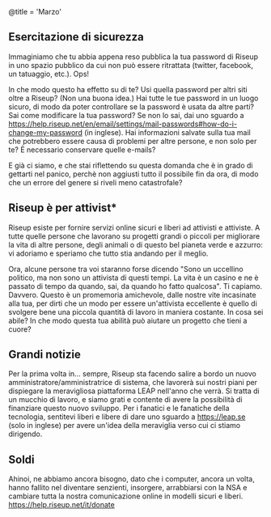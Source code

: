 @title = 'Marzo'

## Esercitazione di sicurezza

Immaginiamo che tu abbia appena reso pubblica la tua password di Riseup in uno spazio pubblico da cui non può essere ritrattata (twitter, facebook, un tatuaggio, etc.). Ops!

In che modo questo ha effetto su di te? Usi quella password per altri siti oltre a Riseup? (Non una buona idea.) Hai tutte le tue password in un luogo sicuro, di modo da poter controllare se la password è usata da altre parti? Sai come modificare la tua password? Se non lo sai, dai uno sguardo a https://help.riseup.net/en/email/settings/mail-passwords#how-do-i-change-my-password (in inglese). Hai informazioni salvate sulla tua mail che potrebbero essere causa di problemi per altre persone, e non solo per te? È necessario conservare quelle e-mails?

E già ci siamo, e che stai riflettendo su questa domanda che è in grado di gettarti nel panico, perchè non aggiusti tutto il possibile fin da ora, di modo che un errore del genere si riveli meno catastrofale?


## Riseup è per attivist*

Riseup esiste per fornire servizi online sicuri e liberi ad attivisti e attiviste. A tutte quelle persone che lavorano su progetti grandi o piccoli per migliorare la vita di altre persone, degli animali o di questo bel pianeta verde e azzurro: vi adoriamo e speriamo che tutto stia andando per il meglio.

Ora, alcune persone tra voi staranno forse dicendo "Sono un uccellino politico, ma non sono un attivista di questi tempi. La vita è un casino e ne è passato di tempo da quando, sai, da quando ho fatto qualcosa". Ti capiamo. Davvero. Questo è un promemoria amichevole, dalle nostre vite incasinate alla tua, per dirti che un modo per essere un'attivista eccellente è quello di svolgere bene una piccola quantità di lavoro in maniera costante. In cosa sei abile? In che modo questa tua abilità può aiutare un progetto che tieni a cuore?


## Grandi notizie

Per la prima volta in... sempre, Riseup sta facendo salire a bordo un nuovo amministratore/amministratrice di sistema, che lavorerà sui nostri piani per dispiegare la meravigliosa piattaforma LEAP nell'anno che verrà. Si tratta di un mucchio di lavoro, e siamo grati e contente di avere la possibilità di finanziare questo nuovo sviluppo. Per i fanatici e le fanatiche della tecnologia, sentitevi liberi e libere di dare uno sguardo a https://leap.se (solo in inglese) per avere un'idea della meraviglia verso cui ci stiamo dirigendo.


## Soldi

Ahinoi, ne abbiamo ancora bisogno, dato che i computer, ancora un volta, hanno fallito nel diventare senzienti, insorgere, arrabbiarsi con la NSA e cambiare tutta la nostra comunicazione online in modelli sicuri e liberi.
https://help.riseup.net/it/donate
